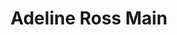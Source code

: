 ---
title: "Adeline Ross Main"
layout: category-item
permalink: /category/oc/adeline/home/
tcategory: adeline
---